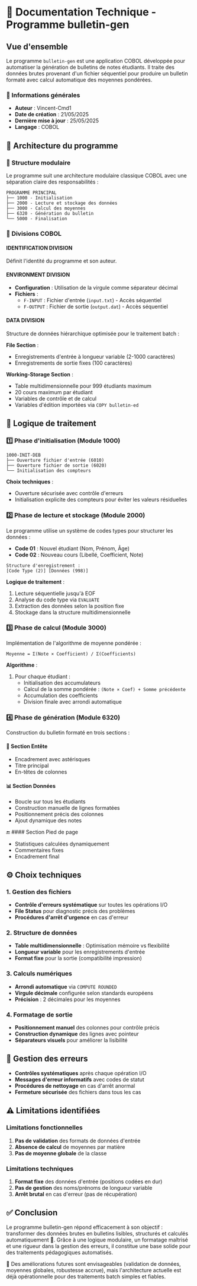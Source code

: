# 📄 Documentation Technique - Programme bulletin-gen

## Vue d'ensemble

Le programme `bulletin-gen` est une application COBOL développée pour automatiser la génération de bulletins de notes étudiants. Il traite des données brutes provenant d'un fichier séquentiel pour produire un bulletin formaté avec calcul automatique des moyennes pondérées.

### 📌 Informations générales
- **Auteur** : Vincent-Cmd1
- **Date de création** : 21/05/2025
- **Dernière mise à jour** : 25/05/2025
- **Langage** : COBOL

 ## 🧱 Architecture du programme

 ### 🧩 Structure modulaire

Le programme suit une architecture modulaire classique COBOL avec une séparation claire des responsabilités :

```
PROGRAMME PRINCIPAL
├── 1000 - Initialisation
├── 2000 - Lecture et stockage des données
├── 3000 - Calcul des moyennes
├── 6320 - Génération du bulletin
└── 5000 - Finalisation
```

### 🔖 Divisions COBOL

#### IDENTIFICATION DIVISION
Définit l'identité du programme et son auteur.

#### ENVIRONMENT DIVISION
- **Configuration** : Utilisation de la virgule comme séparateur décimal
- **Fichiers** :
  - `F-INPUT` : Fichier d'entrée (`input.txt`) - Accès séquentiel
  - `F-OUTPUT` : Fichier de sortie (`output.dat`) - Accès séquentiel

#### DATA DIVISION
Structure de données hiérarchique optimisée pour le traitement batch :

**File Section** :
- Enregistrements d'entrée à longueur variable (2-1000 caractères)
- Enregistrements de sortie fixes (100 caractères)

**Working-Storage Section** :
- Table multidimensionnelle pour 999 étudiants maximum
- 20 cours maximum par étudiant
- Variables de contrôle et de calcul
- Variables d'édition importées via `COPY bulletin-ed`

## 🔄 Logique de traitement

### 1️⃣ Phase d'initialisation (Module 1000)

```cobol
1000-INIT-DEB
├── Ouverture fichier d'entrée (6010)
├── Ouverture fichier de sortie (6020)
└── Initialisation des compteurs
```

**Choix techniques** :
- Ouverture sécurisée avec contrôle d'erreurs
- Initialisation explicite des compteurs pour éviter les valeurs résiduelles

### 2️⃣ Phase de lecture et stockage (Module 2000)

Le programme utilise un système de codes types pour structurer les données :

- **Code 01** : Nouvel étudiant (Nom, Prénom, Âge)
- **Code 02** : Nouveau cours (Libellé, Coefficient, Note)

```cobol
Structure d'enregistrement :
[Code Type (2)] [Données (998)]
```

**Logique de traitement** :
1. Lecture séquentielle jusqu'à EOF
2. Analyse du code type via `EVALUATE`
3. Extraction des données selon la position fixe
4. Stockage dans la structure multidimensionnelle

### 3️⃣ Phase de calcul (Module 3000)

Implémentation de l'algorithme de moyenne pondérée :

```
Moyenne = Σ(Note × Coefficient) / Σ(Coefficients)
```

**Algorithme** :
1. Pour chaque étudiant :
   - Initialisation des accumulateurs
   - Calcul de la somme pondérée : `(Note × Coef) + Somme précédente`
   - Accumulation des coefficients
   - Division finale avec arrondi automatique

### 4️⃣ Phase de génération (Module 6320)

Construction du bulletin formaté en trois sections :

#### 🧾 Section Entête
- Encadrement avec astérisques
- Titre principal
- En-têtes de colonnes

#### 📊 Section Données
- Boucle sur tous les étudiants
- Construction manuelle de lignes formatées
- Positionnement précis des colonnes
- Ajout dynamique des notes

🔚 #### Section Pied de page
- Statistiques calculées dynamiquement
- Commentaires fixes
- Encadrement final

## ⚙️ Choix techniques

### 1. Gestion des fichiers
- **Contrôle d'erreurs systématique** sur toutes les opérations I/O
- **File Status** pour diagnostic précis des problèmes
- **Procédures d'arrêt d'urgence** en cas d'erreur

### 2. Structure de données
- **Table multidimensionnelle** : Optimisation mémoire vs flexibilité
- **Longueur variable** pour les enregistrements d'entrée
- **Format fixe** pour la sortie (compatibilité impression)

### 3. Calculs numériques
- **Arrondi automatique** via `COMPUTE ROUNDED`
- **Virgule décimale** configurée selon standards européens
- **Précision** : 2 décimales pour les moyennes

### 4. Formatage de sortie
- **Positionnement manuel** des colonnes pour contrôle précis
- **Construction dynamique** des lignes avec pointeur
- **Séparateurs visuels** pour améliorer la lisibilité

## 🛑 Gestion des erreurs

- **Contrôles systématiques** après chaque opération I/O
- **Messages d'erreur informatifs** avec codes de statut
- **Procédures de nettoyage** en cas d'arrêt anormal
- **Fermeture sécurisée** des fichiers dans tous les cas

## ⚠️ Limitations identifiées

### Limitations fonctionnelles
1. **Pas de validation** des formats de données d'entrée
2. **Absence de calcul** de moyennes par matière
3. **Pas de moyenne globale** de la classe

### Limitations techniques
1. **Format fixe** des données d'entrée (positions codées en dur)
2. **Pas de gestion** des noms/prénoms de longueur variable
3. **Arrêt brutal** en cas d'erreur (pas de récupération)

## ✅ Conclusion

Le programme bulletin-gen répond efficacement à son objectif : transformer des données brutes en bulletins lisibles, structurés et calculés automatiquement 📑. Grâce à une logique modulaire, un formatage maîtrisé et une rigueur dans la gestion des erreurs, il constitue une base solide pour des traitements pédagogiques automatisés.

🔧 Des améliorations futures sont envisageables (validation de données, moyennes globales, robustesse accrue), mais l'architecture actuelle est déjà opérationnelle pour des traitements batch simples et fiables.
